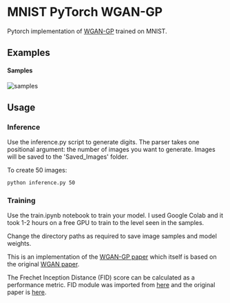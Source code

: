 # MNIST PyTorch WGAN-GP

Pytorch implementation of [WGAN-GP](https://arxiv.org/abs/1704.00028) trained on MNIST.

## Examples

#### Samples
![samples](https://github.com/theoclark/MNIST-PyTorch-WGAN-GP/samples.png)

## Usage

### Inference

Use the inference.py script to generate digits. The parser takes one positional argument: the number of images you want to generate. Images will be saved to the 'Saved_Images' folder.

To create 50 images:

```bash
python inference.py 50
```

### Training

Use the train.ipynb notebook to train your model. I used Google Colab and it took 1-2 hours on a free GPU to train to the level seen in the samples.

Change the directory paths as required to save image samples and model weights.

This is an implementation of the [WGAN-GP paper](https://arxiv.org/abs/1704.00028) which itself is based on the original [WGAN paper](https://arxiv.org/abs/1701.07875).

The Frechet Inception Distance (FID) score can be calculated as a performance metric. FID module was imported from [here](https://github.com/mseitzer/pytorch-fid) and the original paper is [here](https://arxiv.org/abs/1706.08500).
